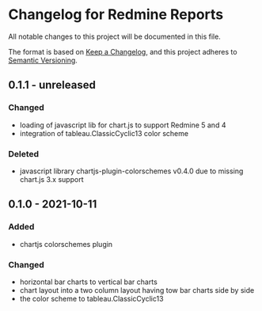 # Changelog for Redmine Reports

All notable changes to this project will be documented in this file.

The format is based on [Keep a Changelog](https://keepachangelog.com/en/1.0.0/),
and this project adheres to [Semantic Versioning](https://semver.org/spec/v2.0.0.html).

## 0.1.1 - unreleased

### Changed

* loading of javascript lib for chart.js to support Redmine 5 and 4
* integration of tableau.ClassicCyclic13 color scheme

### Deleted

* javascript library chartjs-plugin-colorschemes v0.4.0 due to missing
  chart.js 3.x support

## 0.1.0 - 2021-10-11

### Added

* chartjs colorschemes plugin

### Changed

* horizontal bar charts to vertical bar charts
* chart layout into a two column layout having tow bar charts side by side
* the color scheme to tableau.ClassicCyclic13
